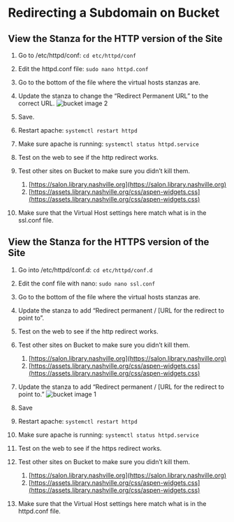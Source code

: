 # Redirecting a Subdomain on Bucket

## View the Stanza for the HTTP version of the Site

1. Go to /etc/httpd/conf: `cd etc/httpd/conf`

1. Edit the httpd.conf file: `sudo nano httpd.conf`

1. Go to the bottom of the file where the virtual hosts stanzas are.

1. Update the stanza to change the “Redirect Permanent URL” to the correct URL.
![bucket image 2](/img/bucket-2.jpg)

1. Save.

1. Restart apache: `systemctl restart httpd`

1. Make sure apache is running: `systemctl status httpd.service`

1. Test on the web to see if the http redirect works.

1. Test other sites on Bucket to make sure you didn’t kill them.
      1. [https://salon.library.nashville.org](https://salon.library.nashville.org)
      1. [https://assets.library.nashville.org/css/aspen-widgets.css](https://assets.library.nashville.org/css/aspen-widgets.css)

1. Make sure that the Virtual Host settings here match what is in the ssl.conf file.

## View the Stanza for the HTTPS version of the Site

1. Go into /etc/httpd/conf.d: `cd etc/httpd/conf.d`

1. Edit the conf file with nano: `sudo nano ssl.conf`

1. Go to the bottom of the file where the virtual hosts stanzas are.

1. Update the stanza to add “Redirect permanent / [URL for the redirect to point to”.

1. Test on the web to see if the http redirect works.

1. Test other sites on Bucket to make sure you didn’t kill them.
      1. [https://salon.library.nashville.org](https://salon.library.nashville.org)
      1. [https://assets.library.nashville.org/css/aspen-widgets.css](https://assets.library.nashville.org/css/aspen-widgets.css)

1. Update the stanza to add “Redirect permanent / [URL for the redirect to point to.”
![bucket image 1](/img/bucket-1.jpg)

1. Save

1. Restart apache: `systemctl restart httpd`

1. Make sure apache is running: `systemctl status httpd.service`

1. Test on the web to see if the https redirect works.

1. Test other sites on Bucket to make sure you didn’t kill them.
      1. [https://salon.library.nashville.org](https://salon.library.nashville.org)
      1. [https://assets.library.nashville.org/css/aspen-widgets.css](https://assets.library.nashville.org/css/aspen-widgets.css)

1. Make sure that the Virtual Host settings here match what is in the httpd.conf file.
